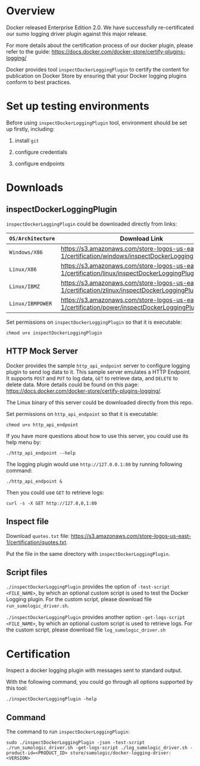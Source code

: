 # Overview

Docker released Enterprise Edition 2.0. We have successfully re-certificated our sumo logging driver plugin against this major release.

For more details about the certification process of our docker plugin, please refer to the guide: https://docs.docker.com/docker-store/certify-plugins-logging/

Docker provides tool `inspectDockerLoggingPlugin` to certify the content for publication on Docker Store by ensuring that your Docker logging plugins conform to best practices.

# Set up testing environments

Before using `inspectDockerLoggingPlugin` tool, environment should be set up firstly, including:
1. install `git`

2. configure credentials

3. configure endpoints

# Downloads

## inspectDockerLoggingPlugin
`inspectDockerLoggingPlugin` could be downloaded directly from links:

`OS/Architecture` | Download Link
--- | ---
`Windows/X86`	| https://s3.amazonaws.com/store-logos-us-east-1/certification/windows/inspectDockerLoggingPlugin.exe
`Linux/X86`	| https://s3.amazonaws.com/store-logos-us-east-1/certification/linux/inspectDockerLoggingPlugin
`Linux/IBMZ` | https://s3.amazonaws.com/store-logos-us-east-1/certification/zlinux/inspectDockerLoggingPlugin
`Linux/IBMPOWER` | https://s3.amazonaws.com/store-logos-us-east-1/certification/power/inspectDockerLoggingPlugin

Set permissions on `inspectDockerLoggingPlugin` so that it is executable:
```
chmod u+x inspectDockerLoggingPlugin
```

## HTTP Mock Server
Docker provides the sample `http_api_endpoint` server to configure logging plugin to send log data to it. This sample server emulates a HTTP Endpoint. It supports `POST` and `PUT` to log data, `GET` to retrieve data, and `DELETE` to delete data. More details could be found on this page: https://docs.docker.com/docker-store/certify-plugins-logging/.

The Linux binary of this server could be downloaded directly from this repo.

Set permissions on `http_api_endpoint` so that it is executable:
```
chmod u+x http_api_endpoint
```

If you have more questions about how to use this server, you could use its help menu by:
```
./http_api_endpoint --help
```

The logging plugin would use `http://127.0.0.1:80` by running following command:
```
./http_api_endpoint &
```
Then you could use `GET` to retrieve logs:
```
curl -s -X GET http://127.0,0,1:80
```

## Inspect file
Download `quotes.txt` file: https://s3.amazonaws.com/store-logos-us-east-1/certification/quotes.txt.

Put the file in the same directory with `inspectDockerLoggingPlugin`.

## Script files
`./inspectDockerLoggingPlugin` provides the option of `-test-script <FILE_NAME>`, by which an optional custom script is used to test the Docker Logging plugin. For the custom script, please download file `run_sumologic_driver.sh`.

`./inspectDockerLoggingPlugin` provides another option `-get-logs-script <FILE_NAME>`, by which an optional custom script is used to retrieve logs. For the custom script, please download file `log_sumologic_driver.sh`

# Certification

Inspect a docker logging plugin with messages sent to standard output.

With the following command, you could go through all options supported by this tool:
```
./inspectDockerLoggingPlugin -help
```
## Command

The command to run `inspectDockerLoggingPlugin`:
```
sudo ./inspectDockerLoggingPlugin -json -test-script ./run_sumologic_driver.sh -get-logs-script ./log_sumologic_driver.sh -product-id=<PRODUCT_ID> store/sumologic/docker-logging-driver:<VERSION>
```
